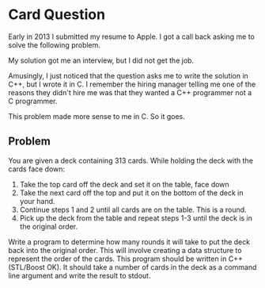 Card Question
=============

Early in 2013 I submitted my resume to Apple. I got a call back asking me to solve the following problem.

My solution got me an interview, but I did not get the job.

Amusingly, I just noticed that the question asks me to write the solution in C++, but I wrote it in C. I remember the hiring manager telling me one of the reasons they didn't hire me was that they wanted a C++ programmer not a C programmer.

This problem made more sense to me in C. So it goes.

Problem
-------

You are given a deck containing 313 cards. While holding the deck with the cards face down:

1. Take the top card off the deck and set it on the table, face down
2. Take the next card off the top and put it on the bottom of the deck in your hand.
3. Continue steps 1 and 2 until all cards are on the table. This is a round.
4. Pick up the deck from the table and repeat steps 1-3 until the deck is in the original order.

Write a program to determine how many rounds it will take to put the deck back into the original order. This will involve creating a data structure to represent the order of the cards. This program should be written in C++ (STL/Boost OK). It should take a number of cards in the deck as a command line argument and write the result to stdout.

